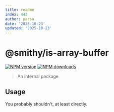 ```yaml
---
title: readme
index: 442
author: parsa
date: '2025-10-23'
updated: '2025-10-23'
---
```

# @smithy/is-array-buffer

[![NPM version](https://img.shields.io/npm/v/@smithy/is-array-buffer/latest.svg)](https://www.npmjs.com/package/@smithy/is-array-buffer)
[![NPM downloads](https://img.shields.io/npm/dm/@smithy/is-array-buffer.svg)](https://www.npmjs.com/package/@smithy/is-array-buffer)

> An internal package

## Usage

You probably shouldn't, at least directly.
